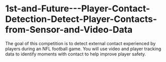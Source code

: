 # 1st-and-Future---Player-Contact-Detection-Detect-Player-Contacts-from-Sensor-and-Video-Data
The goal of this competition is to detect external contact experienced by players during an NFL football game. You will use video and player tracking data to identify moments with contact to help improve player safety.
